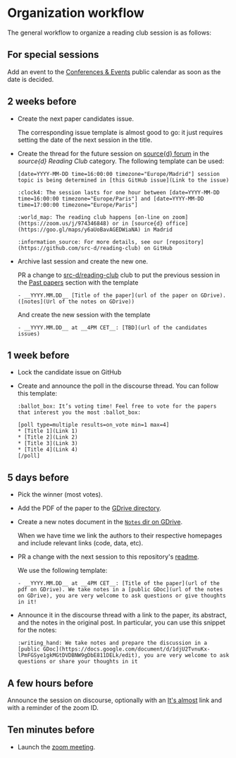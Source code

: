 # Organization workflow

The general workflow to organize a reading club session is as follows:

## For special sessions

Add an event to the [Conferences & Events](https://calendar.google.com/calendar/embed?src=sourced.tech_vnootou25lkv75a70l2qac65og%40group.calendar.google.com) public calendar as soon as the date is decided.

## 2 weeks before

- Create the next paper candidates issue.

    The corresponding issue template is almost good to go: it just requires setting the date of the next session in the title.

- Create the thread for the future session on [source{d} forum](https://forum.sourced.tech/) in the _source{d} Reading Club_ category. The following template can be used:

    ```
    [date=YYYY-MM-DD time=16:00:00 timezone="Europe/Madrid"] session topic is being determined in [this GitHub issue](Link to the issue)

    :clock4: The session lasts for one hour between [date=YYYY-MM-DD time=16:00:00 timezone="Europe/Paris"] and [date=YYYY-MM-DD time=17:00:00 timezone="Europe/Paris"]

    :world_map: The reading club happens [on-line on zoom](https://zoom.us/j/974346848) or in [source{d} office](https://goo.gl/maps/y6aUoBavAGEDWiaNA) in Madrid

    :information_source: For more details, see our [repository](https://github.com/src-d/reading-club) on GitHub
    ```

- Archive last session and create the new one.

    PR a change to [src-d/reading-club](https://github.com/src-d/reading-club) club to put the previous session in the [Past papers](README.md#past-papers) section with the template

    ```
    - __YYYY.MM.DD__ [Title of the paper](url of the paper on GDrive). ([notes](Url of the notes on GDrive))
    ```

    And create the new session with the template

    ```
    - __YYYY.MM.DD__ at __4PM CET__: [TBD](url of the candidates issues)
    ```

## 1 week before

- Lock the candidate issue on GitHub

- Create and announce the poll in the discourse thread. You can follow this template:

    ```
    :ballot_box: It’s voting time! Feel free to vote for the papers that interest you the most :ballot_box:

    [poll type=multiple results=on_vote min=1 max=4]
    * [Title 1](Link 1)
    * [Title 2](Link 2)
    * [Title 3](Link 3)
    * [Title 4](Link 4)
    [/poll]
    ```

## 5 days before

- Pick the winner (most votes).

- Add the PDF of the paper to the [GDrive directory](https://drive.google.com/drive/u/1/folders/1cAzkDW_sXb49gRZvvhVvXu3Wi_84lQdn).

- Create a new notes document in the [`Notes` dir on GDrive](https://drive.google.com/drive/folders/1IQ7-wOea32lDkd69-NcLw5xYB74oH6rJ).

    When we have time we link the authors to their respective homepages and include relevant links (code, data, etc).

- PR a change with the next session to this repository's [readme](README.md#next-sessions).

    We use the following template:

    ```
    - __YYYY.MM.DD__ at __4PM CET__: [Title of the paper](url of the pdf on GDrive). We take notes in a [public GDoc](url of the notes on GDrive), you are very welcome to ask questions or give thoughts in it!
    ```

-  Announce it in the discourse thread with a link to the paper, its abstract, and the notes in the original post. In particular, you can use this snippet for the notes:

    ```
    :writing_hand: We take notes and prepare the discussion in a [public GDoc](https://docs.google.com/document/d/1djU2TvnuKx-lPmFGSye1gkMGtDVDBNW9gDbE811DELk/edit), you are very welcome to ask questions or share your thoughts in it
    ```

## A few hours before

Announce the session on discourse, optionally with an [It's almost](https://itsalmo.st/) link and with a reminder of the zoom ID.

## Ten minutes before

- Launch the [zoom meeting](https://github.com/src-d/reading-club#where).
